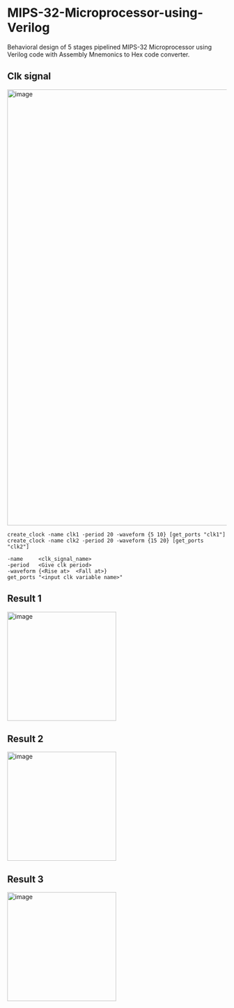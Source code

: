 # MIPS-32-Microprocessor-using-Verilog
Behavioral design of 5 stages pipelined MIPS-32 Microprocessor using Verilog code with Assembly Mnemonics to Hex code converter.

## Clk signal

<img width="1000" alt="image" src="https://github.com/Sourav365/MIPS-32-Microprocessor-using-Verilog/assets/49667585/0b208629-238a-4eac-9c5e-bfd2ac11370d">

```
create_clock -name clk1 -period 20 -waveform {5 10} [get_ports "clk1"]
create_clock -name clk2 -period 20 -waveform {15 20} [get_ports "clk2"]
```
```
-name     <clk_signal_name>
-period   <Give clk period>
-waveform {<Rise at>  <Fall at>}
get_ports "<input clk variable name>"
```
## Result 1
<img width="250" alt="image" src="https://github.com/Sourav365/MIPS-32-Microprocessor-using-Verilog/assets/49667585/f3e093f8-60c0-40c9-8c25-940a3fff87eb">


## Result 2
<img width="250" alt="image" src="https://github.com/Sourav365/MIPS-32-Microprocessor-using-Verilog/assets/49667585/63580ced-341f-4b4c-880d-a40811e54eaa">


## Result 3
<img width="250" alt="image" src="https://github.com/Sourav365/MIPS-32-Microprocessor-using-Verilog/assets/49667585/fbd9385c-40b0-406a-bb3e-543005ff568b">




